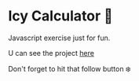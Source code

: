 # Icy Calculator 🧊
Javascript exercise just for fun.

U can see the project [here](https://icy-calculator.netlify.app)

Don't forget to hit that follow button ❄️